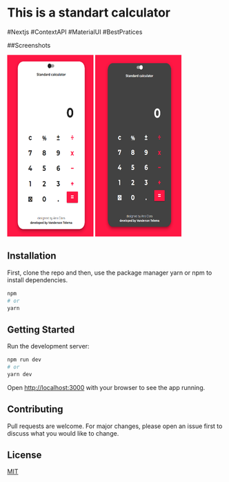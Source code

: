 # This is a standart calculator

#Nextjs #ContextAPI #MaterialUI #BestPratices

##Screenshots

<p float="left">
<img height=420 width=200 src="https://github.com/Vanderson7593/elegant-calculator/blob/main/screenshots/light-theme.png"/>
<img height=420 width=200 src="https://github.com/Vanderson7593/elegant-calculator/blob/main/screenshots/dark-theme.png"/>
</p>

## Installation

First, clone the repo and then, use the package manager yarn or npm to install dependencies.

```bash
npm
# or
yarn
```

## Getting Started

Run the development server:

```bash
npm run dev
# or
yarn dev
```

Open [http://localhost:3000](http://localhost:3000) with your browser to see the app running.

## Contributing

Pull requests are welcome. For major changes, please open an issue first to discuss what you would like to change.

## License

[MIT](https://choosealicense.com/licenses/mit/)
